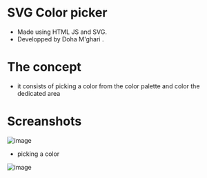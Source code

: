 # SVG Color picker
 * Made using HTML JS and SVG.
 * Developped by Doha M'ghari .
 
# The concept 
* it consists of picking a color from the color palette and color the dedicated area 

# Screanshots

![image](https://user-images.githubusercontent.com/46201297/57969638-b6af1d00-7968-11e9-8aa9-b394d946a460.png)

* picking a color 

![image](https://user-images.githubusercontent.com/46201297/57969649-ce86a100-7968-11e9-8830-d2c9c829af75.png)

